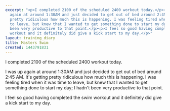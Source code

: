 ```yaml
---
excerpt: "<p>I completed 2100 of the scheduled 2400 workout today.</p><p>I was up
  again at around 1:30AM and just decided to get out of bed around 2:45 AM. It's getting
  pretty ridiculous how much this is happening. I was feeling tired when it was time
  to leave, but knew that I wanted to get something done to start my day; I hadn't
  been very productive to that point.</p><p>I feel so good having completed the swim
  workout and it definitely did give a kick start to my day.</p>"
layout: training_diary
title: Masters Swim
created: 1443791831
---
```

<p>I completed 2100 of the scheduled 2400 workout today.</p><p>I was up again at around 1:30AM and just decided to get out of bed around 2:45 AM. It's getting pretty ridiculous how much this is happening. I was feeling tired when it was time to leave, but knew that I wanted to get something done to start my day; I hadn't been very productive to that point.</p><p>I feel so good having completed the swim workout and it definitely did give a kick start to my day.</p>
